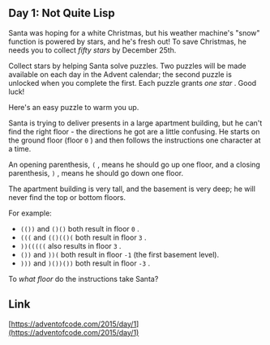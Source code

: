 ## Day 1: Not Quite Lisp

Santa was hoping for a white Christmas, but his weather machine's "snow" function is powered by stars, and he's fresh out! To save Christmas, he needs you to collect _fifty stars_ by December 25th.

Collect stars by helping Santa solve puzzles. Two puzzles will be made available on each day in the Advent calendar; the second puzzle is unlocked when you complete the first. Each puzzle grants _one star_ . Good luck!

Here's an easy puzzle to warm you up.

Santa is trying to deliver presents in a large apartment building, but he can't find the right floor - the directions he got are a little confusing. He starts on the ground floor (floor `0` ) and then follows the instructions one character at a time.

An opening parenthesis, `(` , means he should go up one floor, and a closing parenthesis, `)` , means he should go down one floor.

The apartment building is very tall, and the basement is very deep; he will never find the top or bottom floors.

For example:

- `(())` and `()()` both result in floor `0` .
- `(((` and `(()(()(` both result in floor `3` .
- `))(((((` also results in floor `3` .
- `())` and `))(` both result in floor `-1` (the first basement level).
- `)))` and `)())())` both result in floor `-3` .

To _what floor_ do the instructions take Santa?

## Link

[https://adventofcode.com/2015/day/1](https://adventofcode.com/2015/day/1)
